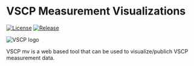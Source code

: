 # VSCP Measurement Visualizations

[![License](https://img.shields.io/badge/license-MIT-blue.svg)](http://choosealicense.com/licenses/mit/)
[![Release](https://img.shields.io/github/release/grodansparadis/vscp-mv.svg)](https://github.com/grodansparadis/vscp-mv/releases)

![VSCP logo](http://www.vscp.org/images/vscp_logo.jpg)

VSCP mv is a web based tool that can be used to visualize/publich VSCP measurement data.
